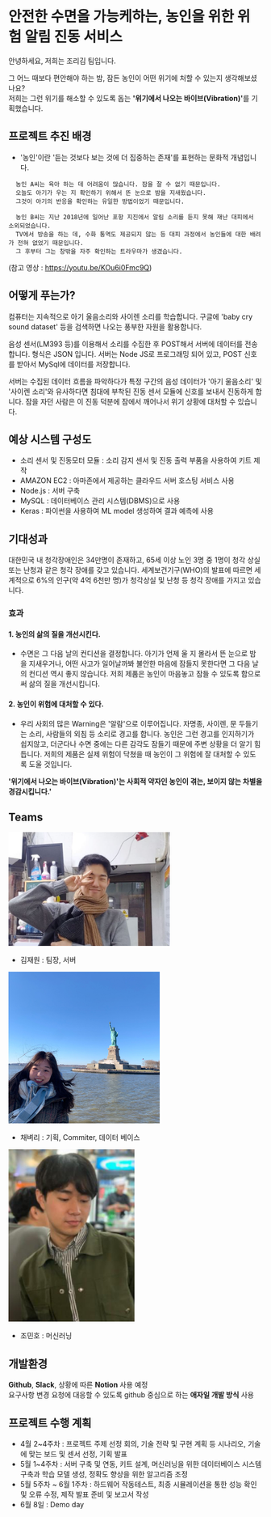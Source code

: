# 안전한 수면을 가능케하는, 농인을 위한 위험 알림 진동 서비스

  안녕하세요, 저희는 조리김 팀입니다.

  그 어느 때보다 편안해야 하는 밤, 잠든 농인이 어떤 위기에 처할 수 있는지 생각해보셨나요?<br>
  저희는 그런 위기를 해소할 수 있도록 돕는 <b>'위기에서 나오는 바이브(Vibration)'</b>를 기획했습니다.



## 프로젝트 추진 배경
  
  * '농인'이란 '듣는 것보다 보는 것에 더 집중하는 존재'를 표현하는 문화적 개념입니다.
  
  <pre><code>  농인 A씨는 육아 하는 데 어려움이 많습니다. 잠을 잘 수 없기 때문입니다.
  오늘도 아기가 우는 지 확인하기 위해서 뜬 눈으로 밤을 지새웠습니다.
  그것이 아기의 반응을 확인하는 유일한 방법이었기 때문입니다.</code></pre>
  
  <pre><code>  농인 B씨는 지난 2018년에 일어난 포항 지진에서 알림 소리를 듣지 못해 재난 대피에서 소외되었습니다.
  TV에서 방송을 하는 데, 수화 통역도 제공되지 않는 등 대피 과정에서 농인들에 대한 배려가 전혀 없었기 때문입니다.
  그 후부터 그는 창밖을 자주 확인하는 트라우마가 생겼습니다.</code></pre>
  (참고 영상 : https://youtu.be/KOu6i0Fmc9Q)


## 어떻게 푸는가?

  컴퓨터는 지속적으로 아기 울음소리와 사이렌 소리를 학습합니다. 구글에 'baby cry sound dataset' 등을 검색하면 나오는 풍부한 자원을 활용합니다. 

  음성 센서(LM393 등)를 이용해서 소리를 수집한 후 POST해서 서버에 데이터를 전송합니다. 형식은 JSON 입니다. 서버는 Node JS로 프로그래밍 되어 있고, POST 신호를 받아서 MySql에 데이터를 저장합니다. 

  서버는 수집된 데이터 흐름을 파악하다가 특정 구간의 음성 데이터가 '아기 울음소리' 및 '사이렌 소리'와 유사하다면 침대에 부착된 진동 센서 모듈에 신호를 보내서 진동하게 합니다. 잠을 자던 사람은 이 진동 덕분에 잠에서 깨어나서 위기 상황에 대처할 수 있습니다. 

  
## 예상 시스템 구성도
  
  * 소리 센서 및 진동모터 모듈 : 소리 감지 센서 및 진동 출력 부품을 사용하여 키트 제작
  * AMAZON EC2 : 아마존에서 제공하는 클라우드 서버 호스팅 서비스 사용
  * Node.js : 서버 구축
  * MySQL : 데이터베이스 관리 시스템(DBMS)으로 사용
  * Keras : 파이썬을 사용하여 ML model 생성하여 결과 예측에 사용

 
## 기대성과
  
  대한민국 내 청각장애인은 34만명이 존재하고, 65세 이상 노인 3명 중 1명이 청각 상실 또는 난청과 같은 청각 장애를 갖고 있습니다. 세계보건기구(WHO)의 발표에 따르면 세계적으로 6%의 인구(약 4억 6천만 명)가 청각상실 및 난청 등 청각 장애를 가지고 있습니다.

  ### 효과

  #### 1. 농인의 삶의 질을 개선시킨다.
  * 수면은 그 다음 날의 컨디션을 결정합니다. 아기가 언제 울 지 몰라서 뜬 눈으로 밤을 지새우거나, 어떤 사고가 일어날까봐 불안한 마음에 잠들지 못한다면 그 다음 날의 컨디션 역시 좋지 않습니다. 저희 제품은 농인이 마음놓고 잠들 수 있도록 함으로써 삶의 질을 개선시킵니다.
  #### 2. 농인이 위험에 대처할 수 있다.
  * 우리 사회의 많은 Warning은 '알람'으로 이루어집니다. 자명종, 사이렌, 문 두들기는 소리, 사람들의 외침 등 소리로 경고를 합니다. 농인은 그런 경고를 인지하기가 쉽지않고, 더군다나 수면 중에는 다른 감각도 잠들기 때문에 주변 상황을 더 알기 힘듭니다. 저희의 제품은 실제 위험이 닥쳤을 때 농인이 그 위험에 잘 대처할 수 있도록 도울 것입니다.

  **'위기에서 나오는 바이브(Vibration)'는 사회적 약자인 농인이 겪는, 보이지 않는 차별을 경감시킵니다.'**
  
## Teams

  <img src="./Member/Kim_Jaewon.JPG" width="320" >

  * 김재원 : 팀장, 서버
  
  <img src="./Member/Che_Byeori.jpg" width="300" >

  * 채벼리 : 기획, Commiter, 데이터 베이스
  
  <img src="./Member/Jo_Minho.png" width ="250">

  * 조민호 : 머신러닝
  


## 개발환경

  <b>Github</b>, <b>Slack</b>, 상황에 따른 <b>Notion</b> 사용 예정<br>
  요구사항 변경 요청에 대응할 수 있도록 github 중심으로 하는 <b>애자일 개발 방식</b> 사용

  
## 프로젝트 수행 계획

  * 4월 2~4주차 : 프로젝트 주제 선정 회의, 기술 전략 및 구현 계획 등 시나리오, 기술에 맞는 보드 및 센서 선정, 기획 발표
  * 5월 1~4주차 : 서버 구축 및 연동, 키트 설계, 머신러닝을 위한 데이터베이스 시스템 구축과 학습 모델 생성, 정확도 향상을 위한 알고리즘 조정
  * 5월 5주차 ~ 6월 1주차 : 하드웨어 작동테스트, 최종 시뮬레이션을 통한 성능 확인 및 오류 수정, 제작 발표 준비 및 보고서 작성
  * 6월 8일 : Demo day
